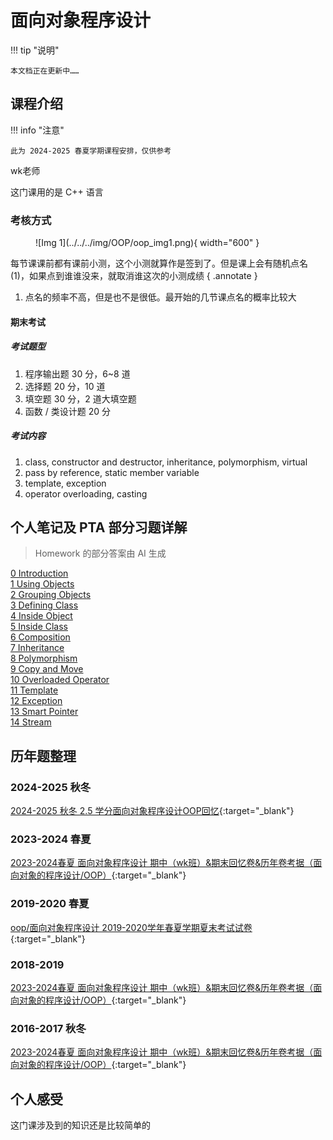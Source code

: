 # 面向对象程序设计

!!! tip "说明"

    本文档正在更新中……

## 课程介绍

!!! info "注意"

    此为 2024-2025 春夏学期课程安排，仅供参考

wk老师

这门课用的是 C++ 语言

### 考核方式

<figure markdown="span">
  ![Img 1](../../../img/OOP/oop_img1.png){ width="600" }
</figure>

每节课课前都有课前小测，这个小测就算作是签到了。但是课上会有随机点名 (1)，如果点到谁谁没来，就取消谁这次的小测成绩
{ .annotate }

1. 点名的频率不高，但是也不是很低。最开始的几节课点名的概率比较大

#### 期末考试

##### 考试题型

1. 程序输出题 30 分，6~8 道
2. 选择题 20 分，10 道
3. 填空题 30 分，2 道大填空题
4. 函数 / 类设计题 20 分

##### 考试内容

1. class, constructor and destructor, inheritance, polymorphism, virtual
2. pass by reference, static member variable
3. template, exception
4. operator overloading, casting

## 个人笔记及 PTA 部分习题详解

> Homework 的部分答案由 AI 生成

[0 Introduction](./ch0.md)<br/>
[1 Using Objects](./ch1.md)<br/>
[2 Grouping Objects](./ch2.md)<br/>
[3 Defining Class](./ch3.md)<br/>
[4 Inside Object](./ch4.md)<br/>
[5 Inside Class](./ch5.md)<br/>
[6 Composition](./ch6.md)<br/>
[7 Inheritance](./ch7.md)<br/>
[8 Polymorphism](./ch8.md)<br/>
[9 Copy and Move](./ch9.md)<br/>
[10 Overloaded Operator](./ch10.md)<br/>
[11 Template](./ch11.md)<br/>
[12 Exception](./ch12.md)<br/>
[13 Smart Pointer](./ch13.md)<br/>
[14 Stream](./ch14.md)

## 历年题整理

### 2024-2025 秋冬

[2024-2025 秋冬 2.5 学分面向对象程序设计OOP回忆](https://www.cc98.org/topic/6099603){:target="_blank"}

### 2023-2024 春夏

[2023-2024春夏 面向对象程序设计 期中（wk班）&期末回忆卷&历年卷考据（面向对象的程序设计/OOP）](https://www.cc98.org/topic/5928482){:target="_blank"}

### 2019-2020 春夏

[oop/面向对象程序设计 2019-2020学年春夏学期夏末考试试卷](https://www.cc98.org/topic/4941671){:target="_blank"}

### 2018-2019

[2023-2024春夏 面向对象程序设计 期中（wk班）&期末回忆卷&历年卷考据（面向对象的程序设计/OOP）](https://www.cc98.org/topic/5928482){:target="_blank"}

### 2016-2017 秋冬

[2023-2024春夏 面向对象程序设计 期中（wk班）&期末回忆卷&历年卷考据（面向对象的程序设计/OOP）](https://www.cc98.org/topic/5928482){:target="_blank"}

## 个人感受

这门课涉及到的知识还是比较简单的